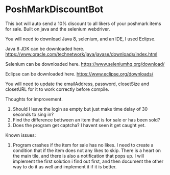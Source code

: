 # PoshMarkDiscountBot
This bot will auto send a 10% discount to all likers of your poshmark items for sale.  Built on java and the selenium webdriver.


You will need to download Java 8, selenium, and an IDE, I used Eclipse.

Java 8 JDK can be downloaded here.
https://www.oracle.com/technetwork/java/javase/downloads/index.html

Selenium can be downloaded here.
https://www.seleniumhq.org/download/

Eclipse can be downloaded here.
https://www.eclipse.org/downloads/

You will need to update the emailAddress, password, closetSize and closetURL for it to work correctly before compile.

Thoughts for improvement.  

1. Should I leave the login as empty but just make time delay of 30 seconds to sing in?
2. Find the difference bettween an item that is for sale or has been sold?
3. Does the program get captcha? I havent seen it get caught yet.

Known issues:
1.  Program crashes if the item for sale has no likes.  I need to create a condition that if the item does not any likes to skip.  There is a heart on the main tile, and there is also a notification that pops up.  I will implement the first solution i find out first, and then document the other way to do it as well and implement it if it is better.
